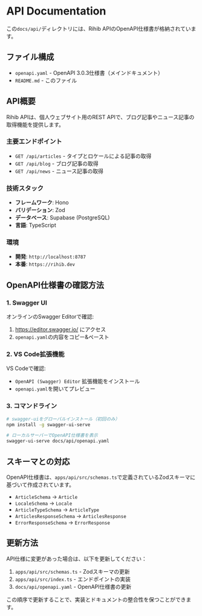 # API Documentation

この`docs/api/`ディレクトリには、Rihib APIのOpenAPI仕様書が格納されています。

## ファイル構成

- `openapi.yaml` - OpenAPI 3.0.3仕様書（メインドキュメント）
- `README.md` - このファイル

## API概要

Rihib APIは、個人ウェブサイト用のREST APIで、ブログ記事やニュース記事の取得機能を提供します。

### 主要エンドポイント

- `GET /api/articles` - タイプとロケールによる記事の取得
- `GET /api/blog` - ブログ記事の取得
- `GET /api/news` - ニュース記事の取得

### 技術スタック

- **フレームワーク**: Hono
- **バリデーション**: Zod
- **データベース**: Supabase (PostgreSQL)
- **言語**: TypeScript

### 環境

- **開発**: `http://localhost:8787`
- **本番**: `https://rihib.dev`

## OpenAPI仕様書の確認方法

### 1. Swagger UI

オンラインのSwagger Editorで確認:

1. <https://editor.swagger.io/> にアクセス
2. `openapi.yaml`の内容をコピー&ペースト

### 2. VS Code拡張機能

VS Codeで確認:

- `OpenAPI (Swagger) Editor` 拡張機能をインストール
- `openapi.yaml`を開いてプレビュー

### 3. コマンドライン

```bash
# swagger-uiをグローバルインストール（初回のみ）
npm install -g swagger-ui-serve

# ローカルサーバーでOpenAPI仕様書を表示
swagger-ui-serve docs/api/openapi.yaml
```

## スキーマとの対応

OpenAPI仕様書は、`apps/api/src/schemas.ts`で定義されているZodスキーマに基づいて作成されています。

- `ArticleSchema` → `Article`
- `LocaleSchema` → `Locale`
- `ArticleTypeSchema` → `ArticleType`
- `ArticlesResponseSchema` → `ArticlesResponse`
- `ErrorResponseSchema` → `ErrorResponse`

## 更新方法

API仕様に変更があった場合は、以下を更新してください：

1. `apps/api/src/schemas.ts` - Zodスキーマの更新
2. `apps/api/src/index.ts` - エンドポイントの実装
3. `docs/api/openapi.yaml` - OpenAPI仕様書の更新

この順序で更新することで、実装とドキュメントの整合性を保つことができます。
